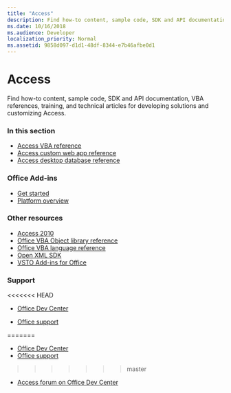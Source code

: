 ```yaml
---
title: "Access" 
description: Find how-to content, sample code, SDK and API documentation, VBA references, training, and technical articles for developing solutions and customizing Access.
ms.date: 10/16/2018
ms.audience: Developer
localization_priority: Normal
ms.assetid: 9858d097-d1d1-48df-8344-e7b46afbe0d1
---
```


# Access

Find how-to content, sample code, SDK and API documentation, VBA references, training, and technical articles for developing solutions and customizing Access.
  
### In this section
  
- [Access VBA reference](https://docs.microsoft.com/office/vba/api/overview/access)
- [Access custom web app reference](https://docs.microsoft.com/office/client-developer/access/access-custom-web-app-reference)  
- [Access desktop database reference](https://docs.microsoft.com/office/client-developer/access/desktop-database-reference/)
  
### Office Add-ins
  
- [Get started](https://docs.microsoft.com/office/dev/add-ins/)  
- [Platform overview](https://docs.microsoft.com/office/dev/add-ins/overview/office-add-ins)
  
### Other resources

- [Access 2010](https://docs.microsoft.com/previous-versions/office/developer/office-2010/ff604965(v=office.14)) 
- [Office VBA Object library reference](https://docs.microsoft.com/office/vba/api/overview/library-reference)  
- [Office VBA language reference](https://docs.microsoft.com/office/vba/api/overview/language-reference) 
- [Open XML SDK](https://docs.microsoft.com/office/open-xml/open-xml-sdk) 
- [VSTO Add-ins for Office](https://docs.microsoft.com/visualstudio/vsto/create-vsto-add-ins-for-office-by-using-visual-studio?view=vs-2017)
  
### Support
  
<<<<<<< HEAD
- [Office Dev Center](https://developer.microsoft.com/office)
  
- [Office support](https://support.office.com/)
  
=======
- [Office Dev Center](https://developer.microsoft.com/office) 
- [Office support](https://support.office.com/) 
>>>>>>> master
- [Access forum on Office Dev Center](https://social.msdn.microsoft.com/Forums/office/home?forum=accessdev)
  

